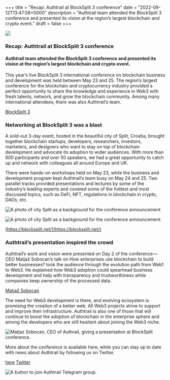 +++
title = "Recap: Authtrail at BlockSplit 3 conference"
date = "2022-09-12T13:47:58+0000"
description = "Authtrail team attended the BlockSplit 3 conference and presented its vision at the region’s largest blockchain and crypto event."
draft = false
+++

![](/images/0dfa4fc5217a6483829b8fa9a74d4939.png)


### Recap: Authtrail at BlockSplit 3 conference


#### Authtrail team attended the BlockSplit 3 conference and presented its vision at the region’s largest blockchain and crypto event.


This year’s live BlockSplit 3 international conference on blockchain business and development was held between May 23 and 25. The region’s largest conference for the blockchain and cryptocurrency industry provided a perfect opportunity to share the knowledge and experience in Web3 with fresh talents, network, and grow the blockchain community. Among many international attendees, there was also Authtrail’s team.

[BlockSplit 3](https://blocksplit.net/)

### Networking at BlockSplit 3 was a blast


A sold-out 3-day event, hosted in the beautiful city of Split, Croatia, brought together blockchain startups, developers, researchers, investors, marketers, and designers who want to stay on top of blockchain development and advocate its adoption to wider audiences. With more than 600 participants and over 50 speakers, we had a great opportunity to catch up and network with colleagues all around Europe and UK.


There were hands-on workshops held on May 23, while the business and development program kept Authtrail’s team busy on May 24 and 25. Two parallel tracks provided presentations and lectures by some of the industry’s leading experts and covered some of the hottest and most discussed topics, such as DeFi, NFT, regulations in blockchain in crypto, DAOs, etc.


![A photo of city Split as a background for the conference announcement](/images/e64c4d4dba0c5d8937120977d0708738.png)


![A photo of city Split as a background for the conference announcement](/images/e64c4d4dba0c5d8937120977d0708738.png)

[https://blocksplit.net/](https://blocksplit.net/)

### Authtrail’s presentation inspired the crowd


Authtrail’s work and vision were presented on Day 2 of the conference — CEO Matjaž Sobocan‘s talk on How enterprises use blockchain to build better businesses? took the audience through the evolution path from Web1 to Web3. He explained how Web3 adoption could spearhead business development and help with transparency and trustworthiness while companies keep ownership of the processed data.

[Matjaž Sobocan](https://www.linkedin.com/in/matjazsobocan)

The need for Web3 development is there, and evolving ecosystem is promising the creation of a better web. All Web3 projects strive to support and improve their infrastructure. Authtrail is also one of those that will continue to boost the adoption of blockchain in the enterprise sphere and among the developers who are still hesitant about joining the Web3 niche.


![Matjaz Sobocan, CEO of Authrail, giving a presentation at BlockSplit conference.](/images/01727eb30d3b7ab17e1fe27f9e5801c8.jpeg)


More about the conference is available here, while you can stay up to date with news about Authtrail by following us on Twitter.

[here](https://blocksplit.net/)
[Twitter](https://twitter.com/authtrail)

![A button to join Authtrail Telegram group.](/images/1298a7299dcf2c23ec48128279a4613a.png)
